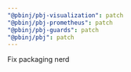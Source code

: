 ```yaml
---
"@pbinj/pbj-visualization": patch
"@pbinj/pbj-prometheus": patch
"@pbinj/pbj-guards": patch
"@pbinj/pbj": patch
---
```


Fix packaging nerd

